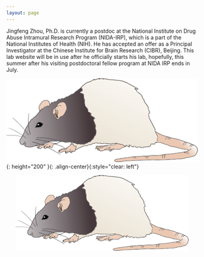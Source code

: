 ```yaml
---
layout: page
---
```

Jingfeng Zhou, Ph.D. is currently a postdoc at the National Institute on Drug Abuse Intramural Research Program (NIDA-IRP), which is a part of the National Institutes of Health (NIH). He has accepted an offer as a Principal Investigator at the Chinese Institute for Brain Research (CIBR), Beijing. This lab website will be in use after he officially starts his lab, hopefully, this summer after his visiting postdoctoral fellow program at NIDA IRP ends in July.

![rat_image](/assets/rat3.png){: height="200" }{: .align-center}{:style="clear: left"}

<p align="center">
  <img height="200" src="/assets/rat3.png">
</p>
